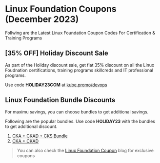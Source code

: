 # Linux Foundation Coupons (December 2023)

Follwing are the Latest Linux Foundation Coupon Codes  For Certification &amp; Training Programs

## [35% OFF] Holiday Discount Sale

As part of the Holiday discount sale, get flat 35% discount on all the Linux Foudnation certifications, training programs skillcreds and IT professional programs.

Use code **HOLIDAY23COM** at [kube.promo/devops](https://kube.promo/devops)


## Linux Foundation Bundle Discounts

For maximu savings, you can choose bundles to get additional savings.

Following are the popular bundles. Use code **HOLIDAY23** with the bundles to get additional discount.

1. [CKA + CKAD + CKS Bundle](https://kube.promo/k8s-bundle)
2. [CKA + CKAD](https://kube.promo/bundle)


> You can also check the [Linux Foundation Coupon](https://comtechies.com/linux-foundation-coupon.html) blog for exclusive coupons

   
